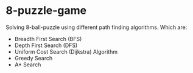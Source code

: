 # 8-puzzle-game
Solving 8-ball-puzzle using different path finding algorithms. Which are:
- Breadth First Search (BFS)
- Depth First Search (DFS)
- Uniform Cost Search (Dijkstra) Algorithm
- Greedy Search
- A* Search
